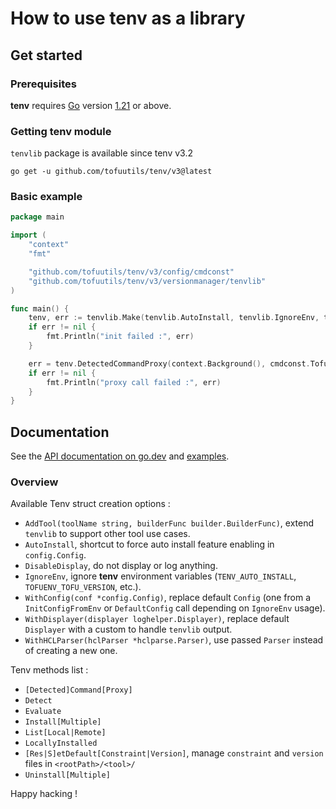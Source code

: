 # How to use tenv as a library

## Get started

### Prerequisites

**tenv** requires [Go](https://go.dev) version [1.21](https://go.dev/doc/devel/release#go1.21.0) or above.

### Getting tenv module

`tenvlib` package is available since tenv v3.2

```console
go get -u github.com/tofuutils/tenv/v3@latest
```

### Basic example

```go
package main

import (
    "context"
    "fmt"

    "github.com/tofuutils/tenv/v3/config/cmdconst"
    "github.com/tofuutils/tenv/v3/versionmanager/tenvlib"
)

func main() {
    tenv, err := tenvlib.Make(tenvlib.AutoInstall, tenvlib.IgnoreEnv, tenvlib.DisableDisplay)
    if err != nil {
        fmt.Println("init failed :", err)
    }

    err = tenv.DetectedCommandProxy(context.Background(), cmdconst.TofuName, "version")
    if err != nil {
        fmt.Println("proxy call failed :", err)
    }
}
```

## Documentation

See the [API documentation on go.dev](https://pkg.go.dev/github.com/tofuutils/tenv/v3/versionmanager/tenvlib) and [examples](https://github.com/tofuutils/tenv/tree/main/versionmanager/tenvlib/examples).

### Overview

Available Tenv struct creation options :

- `AddTool(toolName string, builderFunc builder.BuilderFunc)`, extend `tenvlib` to support other tool use cases.
- `AutoInstall`, shortcut to force auto install feature enabling in `config.Config`.
- `DisableDisplay`, do not display or log anything.
- `IgnoreEnv`, ignore **tenv** environment variables (`TENV_AUTO_INSTALL`, `TOFUENV_TOFU_VERSION`, etc.).
- `WithConfig(conf *config.Config)`, replace default `Config` (one from a `InitConfigFromEnv` or `DefaultConfig` call depending on `IgnoreEnv` usage).
- `WithDisplayer(displayer loghelper.Displayer)`, replace default `Displayer` with a custom to handle `tenvlib` output.
- `WithHCLParser(hclParser *hclparse.Parser)`, use passed `Parser` instead of creating a new one.

Tenv methods list :

- `[Detected]Command[Proxy]`
- `Detect`
- `Evaluate`
- `Install[Multiple]`
- `List[Local|Remote]`
- `LocallyInstalled`
- `[Res|S]etDefault[Constraint|Version]`, manage `constraint` and `version` files in `<rootPath>/<tool>/`
- `Uninstall[Multiple]`

Happy hacking !
